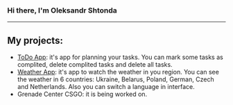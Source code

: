 ### Hi there, I'm Oleksandr Shtonda
--------------------------------------
## My projects:
   * [ToDo App](https://kunk80110.github.io/todo-app.github.io/): it's app for planning your tasks. You can mark some tasks as complited, delete complited tasks and delete all tasks.
   * [Weather App](https://kunk80110.github.io/weather-app.github.io/): it's app to watch the weather in you region. You can see the weather in 6 countries: Ukraine, Belarus, Poland, German, Czech and Netherlands. Also you can switch a language in interface.
   * Grenade Center CSGO: it is being worked on.

